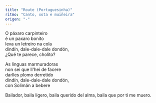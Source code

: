 ```yaml
---
title: "Route (Portuguesinha)"
ritmo: "Canto, xota e muiñeira"
origen: "-"
---
```


O páxaro carpinteiro<br>é un paxaro bonito <br>leva un letreiro na cola<br> dindín, dale-dale-dale dondón,<br>¿Qué te parece, cholito?

As linguas marmuradoras<br> non sei que ll'hei de facere <br> darlles plomo derretido<br> dindín, dale-dale-dale dondón,<br> con Solimán a bebere

Bailador, baila ligero, baila querido del alma, baila que por ti me muero.